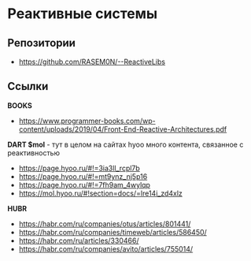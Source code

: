 # Реактивные системы

## Репозитории
- https://github.com/RASEM0N/--ReactiveLibs

## Ссылки
**BOOKS**
- https://www.programmer-books.com/wp-content/uploads/2019/04/Front-End-Reactive-Architectures.pdf

**DART $mol** - тут в целом на сайтах hyoo много контента, связанное с реактивностью
- https://page.hyoo.ru/#!=3ia3ll_rcpl7b
- https://page.hyoo.ru/#!=mt9ynz_nj5p16
- https://page.hyoo.ru/#!=7fh9am_4wylqp
- https://mol.hyoo.ru/#!section=docs/=lre14i_zd4xlz

**HUBR**
- https://habr.com/ru/companies/otus/articles/801441/
- https://habr.com/ru/companies/timeweb/articles/586450/
- https://habr.com/ru/articles/330466/
- https://habr.com/ru/companies/avito/articles/755014/
